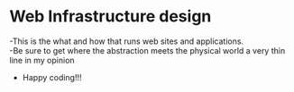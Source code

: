 # Web Infrastructure design
-This is the what and how that runs web sites and applications.<br>
-Be sure to get where the abstraction meets the physical world a very thin line in my opinion<br>

* Happy coding!!!

